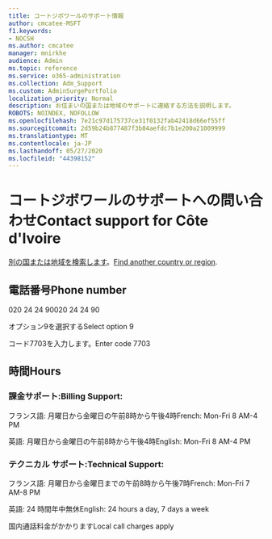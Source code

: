 ```yaml
---
title: コートジボワールのサポート情報
author: cmcatee-MSFT
f1.keywords:
- NOCSH
ms.author: cmcatee
manager: mnirkhe
audience: Admin
ms.topic: reference
ms.service: o365-administration
ms.collection: Adm_Support
ms.custom: AdminSurgePortfolio
localization_priority: Normal
description: お住まいの国または地域のサポートに連絡する方法を説明します。
ROBOTS: NOINDEX, NOFOLLOW
ms.openlocfilehash: 7e21c97d175737ce31f0132fab42418d66ef55ff
ms.sourcegitcommit: 2d59b24b877487f3b84aefdc7b1e200a21009999
ms.translationtype: MT
ms.contentlocale: ja-JP
ms.lasthandoff: 05/27/2020
ms.locfileid: "44398152"
---
```

# <a name="contact-support-for-cte-divoire"></a><span data-ttu-id="7f8d1-103">コートジボワールのサポートへの問い合わせ</span><span class="sxs-lookup"><span data-stu-id="7f8d1-103">Contact support for Côte d'Ivoire</span></span>

<span data-ttu-id="7f8d1-104">[別の国または地域を検索します](../contact-support-for-business-products.md)。</span><span class="sxs-lookup"><span data-stu-id="7f8d1-104">[Find another country or region](../contact-support-for-business-products.md).</span></span>

## <a name="phone-number"></a><span data-ttu-id="7f8d1-105">電話番号</span><span class="sxs-lookup"><span data-stu-id="7f8d1-105">Phone number</span></span>
<span data-ttu-id="7f8d1-106">020 24 24 90</span><span class="sxs-lookup"><span data-stu-id="7f8d1-106">020 24 24 90</span></span>

<span data-ttu-id="7f8d1-107">オプション9を選択する</span><span class="sxs-lookup"><span data-stu-id="7f8d1-107">Select option 9</span></span>

<span data-ttu-id="7f8d1-108">コード7703を入力します。</span><span class="sxs-lookup"><span data-stu-id="7f8d1-108">Enter code 7703</span></span>

## <a name="hours"></a><span data-ttu-id="7f8d1-109">時間</span><span class="sxs-lookup"><span data-stu-id="7f8d1-109">Hours</span></span>
### <a name="billing-support"></a><span data-ttu-id="7f8d1-110">課金サポート:</span><span class="sxs-lookup"><span data-stu-id="7f8d1-110">Billing Support:</span></span>

<span data-ttu-id="7f8d1-111">フランス語: 月曜日から金曜日の午前8時から午後4時</span><span class="sxs-lookup"><span data-stu-id="7f8d1-111">French: Mon-Fri 8 AM-4 PM</span></span>

<span data-ttu-id="7f8d1-112">英語: 月曜日から金曜日の午前8時から午後4時</span><span class="sxs-lookup"><span data-stu-id="7f8d1-112">English: Mon-Fri 8 AM-4 PM</span></span>

### <a name="technical-support"></a><span data-ttu-id="7f8d1-113">テクニカル サポート:</span><span class="sxs-lookup"><span data-stu-id="7f8d1-113">Technical Support:</span></span>

<span data-ttu-id="7f8d1-114">フランス語: 月曜日から金曜日までの午前8時から午後7時</span><span class="sxs-lookup"><span data-stu-id="7f8d1-114">French: Mon-Fri 7 AM-8 PM</span></span>

<span data-ttu-id="7f8d1-115">英語: 24 時間年中無休</span><span class="sxs-lookup"><span data-stu-id="7f8d1-115">English: 24 hours a day, 7 days a week</span></span>

<span data-ttu-id="7f8d1-116">国内通話料金がかかります</span><span class="sxs-lookup"><span data-stu-id="7f8d1-116">Local call charges apply</span></span>
